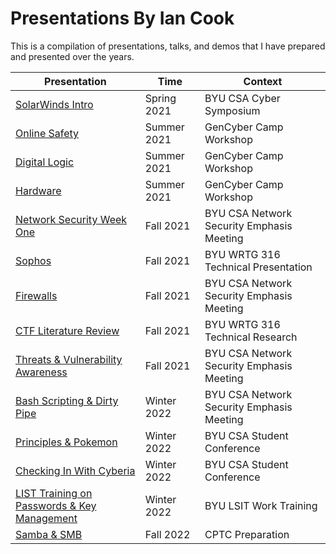 # Presentations By Ian Cook
  This is a compilation of presentations, talks, and demos that I have prepared and presented over the years.

| Presentation | Time | Context |
| ----------- | ----------- | --------- |
| [SolarWinds Intro](/SolarWinds/SolarWinds%20Hack.pptx)  | Spring 2021 | BYU CSA Cyber Symposium |
| [Online Safety](GCC-OnlineSafety.pptx)  | Summer 2021  | GenCyber Camp Workshop |
| [Digital Logic](GCC-Digital%20Logic.pptx) | Summer 2021  | GenCyber Camp Workshop |
| [Hardware](GCC-Hardware.pptx)  | Summer 2021  | GenCyber Camp Workshop |
| [Network Security Week One](Week-One.pptx)  | Fall 2021  | BYU CSA Network Security Emphasis Meeting |
| [Sophos](SOPHOS_1.pptx)  | Fall 2021  | BYU WRTG 316 Technical Presentation|
| [Firewalls ](Firewalls.pptx)  | Fall 2021  | BYU CSA Network Security Emphasis Meeting |
| [CTF Literature Review](Cybersecurity%20Education%20through%20the%20Gamification%20of%20Capture%20the%20Flag%20Competitions_Cook_Lit_Review.docx) | Fall 2021 | BYU WRTG 316 Technical Research |
| [Threats & Vulnerability Awareness](NetSec_Threats%26Vuln.pptx)  | Fall 2021  | BYU CSA Network Security Emphasis Meeting |
| [Bash Scripting & Dirty Pipe](Bash%20Scripting_Dirty%20Pipe%20CSA%20NetSec.pdf)  | Winter 2022  | BYU CSA Network Security Emphasis Meeting |
| [Principles & Pokemon](Principles%20and%20Pokémon.pdf)  | Winter 2022  | BYU CSA Student Conference |
| [Checking In With Cyberia](Checking%20in%20with%20Cyberia.pdf)  | Winter 2022  | BYU CSA Student Conference |
| [LIST Training on Passwords & Key Management](LSIT%20Training%203_16.pdf)  | Winter 2022  | BYU LSIT Work Training |
| [Samba & SMB](SAMBA%20%26%20SMB.pptx)  | Fall 2022  | CPTC Preparation |

